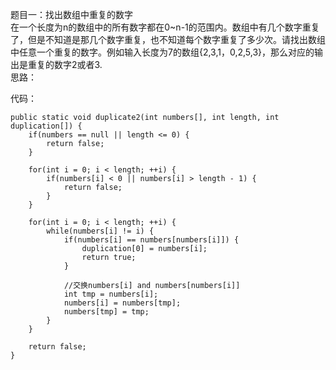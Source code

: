 题目一：找出数组中重复的数字    
在一个长度为n的数组中的所有数字都在0~n-1的范围内。数组中有几个数字重复了，但是不知道是那几个数字重复，也不知道每个数字重复了多少次。请找出数组中任意一个重复的数字。例如输入长度为7的数组{2,3,1，0,2,5,3}，那么对应的输出是重复的数字2或者3.    
思路：

代码：
```
public static void duplicate2(int numbers[], int length, int duplication[]) {
    if(numbers == null || length <= 0) {
        return false;
    }
    
    for(int i = 0; i < length; ++i) {
        if(numbers[i] < 0 || numbers[i] > length - 1) {
            return false;
        }
    }
    
    for(int i = 0; i < length; ++i) {
        while(numbers[i] != i) {
            if(numbers[i] == numbers[numbers[i]]) {
                duplication[0] = numbers[i];
                return true;
            }
            
            //交换numbers[i] and numbers[numbers[i]]
            int tmp = numbers[i];
            numbers[i] = numbers[tmp];
            numbers[tmp] = tmp;
        }
    }
    
    return false;
}
```
